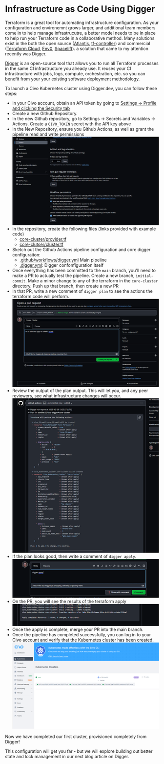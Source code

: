 # Infrastructure as Code Using Digger

Terraform is a great tool for automating infrastructure configuration.  As your configuration and environemnt grows larger, and additional team members come in to help manage infrastrucutre, a better model needs to be in place to help run your Terraform code in a collaborative method.  Many solutions exist in the both the open source ([Atlantis](https://www.runatlantis.io/), [tf-controller](https://github.com/weaveworks/tf-controller)) and commercial ([Terraform Cloud](https://developer.hashicorp.com/terraform/tutorials/cloud-get-started/cloud-sign-up), [Env0](https://www.env0.com/), [Spacelift](https://spacelift.io/)). a solution that came to my attention recently was Digger. 

[Digger](https://www.digger.dev/) is an open-source tool that allows you to run all Terraform processes in the same CI infrastructure you already use. It reuses your CI infrastructure with jobs, logs, compute, orchestration, etc. so you can benefit from your your existing software deployment methodology.

To launch a Civo Kubernetes cluster using Digger.dev, you can follow these steps:

- In your Civo account, obtain an API token by going to [Settings -> Profile and clicking the Security tab](https://dashboard.civo.com/security)
- Create a new Github Repository.  
- In the new Github repository, go to Settings -> Secrets and Variables -> Actions.  Create a `CIVO_TOKEN` secret with the API key above
- In the New Repository, ensure you Github Actions, as well as grant the pipeline read and write permissions
    ![Github Workfow Permissions](images/pr_permissions.png)
- In the repository, create the following files (links provided with example code)
    - [core-cluster/provider.tf](https://github.com/ssmiller25/civo-digger/blob/1-infra-bootstrap/core-cluster/provider.tf)
    - [core-clutser/cluster.tf](https://github.com/ssmiller25/civo-digger/blob/1-infra-bootstrap/core-cluster/cluster.tf)
- Sketch out the Github Actions pipeline configuration and core digger configuraiton:
    - [.github/workflows/digger.yml](https://github.com/ssmiller25/civo-digger/blob/1-infra-bootstrap/.github/workflows/digger.yml) Main pipeline
    - [.digger.yml](https://github.com/ssmiller25/civo-digger/blob/1-infra-bootstrap/digger.yml): Digger confonfiguration itself
- Once everything has been committed to the `main` branch, you'll need to make a PR to actually test the pipeline.  Create a new branch, `initial-commit`.  Make a minor change to any of the terraform in the `core-cluster` directory.  Push up that branch, then create a new PR
- In that PR, write a new comment of `digger plan` to see the actions the terraform code will perform.
    ![First PR](images/first_pr.png)
- Review the output of the plan output.  This will let you, and any peer reviewers, see what infrastructure changes will occur.
    ![PR Terraform Plan](images/pr_terraform_plan.png)
- If the plan looks good, then write a comment of `digger apply`.  
    ![PR comment apply](images/pr_comment_on_apply.png)
- On the PR, you will see the results of the terraform apply
    ![PR apply complete](images/github_apply_complete.png)
- Once the apply is complete, merge your PR into the main branch.
- Once the pipeline has completed successfully, you can log in to your Civo account and verify that the Kubernetes cluster has been created.
    ![Civo Completed Cluster](images/civo_completed_cluster.png)

Now we have completed our first cluster, provisioned completely from Digger!

This configuration will get you far - but we will explore building out better state and lock management in our next blog article on Digger.